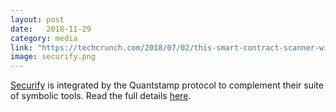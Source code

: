 ```yaml
---
layout: post
date:   2018-11-29
category: media
link: "https://techcrunch.com/2018/07/02/this-smart-contract-scanner-will-ensure-your-token-is-tip-top/"
image: securify.png
---
```


[Securify](https://securify.chainsecurity.com/) is integrated by the Quantstamp protocol to complement their suite of symbolic tools. Read the full details [here](https://medium.com/quantstamp/quantstamp-community-update-nov-29-2018-e60b46f665d).
